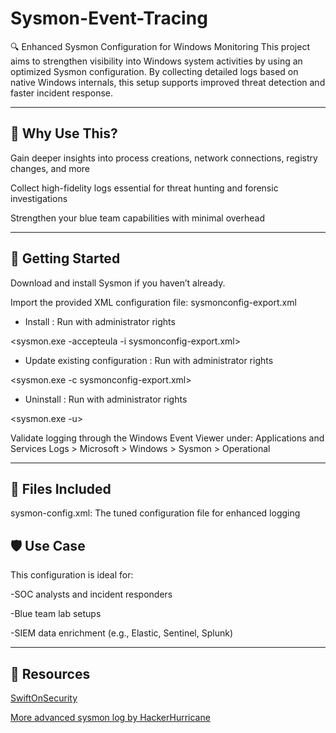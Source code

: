 #  Sysmon-Event-Tracing

 🔍 Enhanced Sysmon Configuration for Windows Monitoring
This project aims to strengthen visibility into Windows system activities by using an optimized Sysmon configuration. By collecting detailed logs based on native Windows internals, this setup supports improved threat detection and faster incident response.

---------------------------------------------------------------------------------------------------------------



## 📌 Why Use This?
Gain deeper insights into process creations, network connections, registry changes, and more

Collect high-fidelity logs essential for threat hunting and forensic investigations

Strengthen your blue team capabilities with minimal overhead

---------------------------------------------------------------------------------------------------------------





## 🚀 Getting Started
Download and install Sysmon if you haven’t already.

Import the provided XML configuration file:
sysmonconfig-export.xml


- Install : Run with administrator rights

<sysmon.exe -accepteula -i sysmonconfig-export.xml>


- Update existing configuration : Run with administrator rights

<sysmon.exe -c sysmonconfig-export.xml>


- Uninstall : Run with administrator rights

<sysmon.exe -u>


Validate logging through the Windows Event Viewer under: Applications and Services Logs > Microsoft > Windows > Sysmon > Operational

---------------------------------------------------------------------------------------------------------------


## 📁 Files Included
sysmon-config.xml: The tuned configuration file for enhanced logging

## 🛡️ Use Case
This configuration is ideal for:

  -SOC analysts and incident responders

  -Blue team lab setups

  -SIEM data enrichment (e.g., Elastic, Sentinel, Splunk)

  ---------------------------------------------------------------------------------------------------------------

## 📖 Resources

[SwiftOnSecurity](https://github.com/SwiftOnSecurity/sysmon-config?tab=readme-ov-file)

[More advanced sysmon log by HackerHurricane](https://www.malwarearchaeology.com/cheat-sheets)

